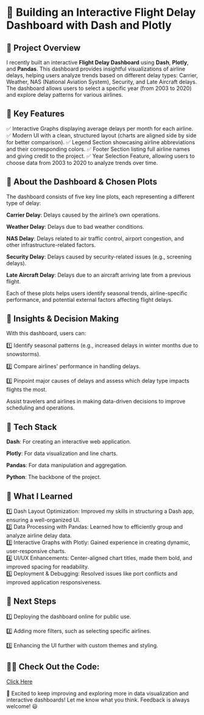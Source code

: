 # 🚀 Building an Interactive Flight Delay Dashboard with Dash and Plotly

## 📅 Project Overview

I recently built an interactive **Flight Delay Dashboard** using **Dash**, **Plotly**, and **Pandas**. This dashboard provides insightful visualizations of airline delays, helping users analyze trends based on different delay types: Carrier, Weather, NAS (National Aviation System), Security, and Late Aircraft delays. The dashboard allows users to select a specific year (from 2003 to 2020) and explore delay patterns for various airlines.

## 🌟 Key Features

✅ Interactive Graphs displaying average delays per month for each airline.
✅ Modern UI with a clean, structured layout (charts are aligned side by side for better comparison).
✅ Legend Section showcasing airline abbreviations and their corresponding colors.
✅ Footer Section listing full airline names and giving credit to the project.
✅ Year Selection Feature, allowing users to choose data from 2003 to 2020 to analyze trends over time.

## 🎨 About the Dashboard & Chosen Plots

The dashboard consists of five key line plots, each representing a different type of delay:

**Carrier Delay**: Delays caused by the airline’s own operations.

**Weather Delay**: Delays due to bad weather conditions.

**NAS Delay**: Delays related to air traffic control, airport congestion, and other infrastructure-related factors.

**Security Delay**: Delays caused by security-related issues (e.g., screening delays).

**Late Aircraft Delay**: Delays due to an aircraft arriving late from a previous flight.

Each of these plots helps users identify seasonal trends, airline-specific performance, and potential external factors affecting flight delays.

## 🎡 Insights & Decision Making

With this dashboard, users can:

1️⃣ Identify seasonal patterns (e.g., increased delays in winter months due to snowstorms).

2️⃣ Compare airlines' performance in handling delays.

3️⃣ Pinpoint major causes of delays and assess which delay type impacts flights the most.

Assist travelers and airlines in making data-driven decisions to improve scheduling and operations.

## 🤖 Tech Stack

**Dash**: For creating an interactive web application.

**Plotly**: For data visualization and line charts.

**Pandas**: For data manipulation and aggregation.

**Python**: The backbone of the project.

## 💪 What I Learned

1️⃣ Dash Layout Optimization: Improved my skills in structuring a Dash app, ensuring a well-organized UI.<br>
2️⃣ Data Processing with Pandas: Learned how to efficiently group and analyze airline delay data.<br>
3️⃣ Interactive Graphs with Plotly: Gained experience in creating dynamic, user-responsive charts.<br>
4️⃣ UI/UX Enhancements: Center-aligned chart titles, made them bold, and improved spacing for readability.<br>
5️⃣ Deployment & Debugging: Resolved issues like port conflicts and improved application responsiveness.<br>

## 🔗 Next Steps

1️⃣ Deploying the dashboard online for public use.

2️⃣ Adding more filters, such as selecting specific airlines.

3️⃣ Enhancing the UI further with custom themes and styling.

## 👨‍💻 Check Out the Code:

[Click Here](/flight_delay.py)

🎉 Excited to keep improving and exploring more in data visualization and interactive dashboards! Let me know what you think. Feedback is always welcome! 😃

